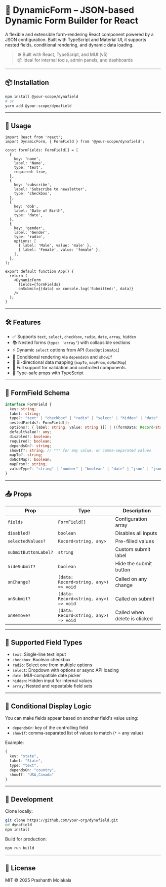 # 🧩 DynamicForm – JSON-based Dynamic Form Builder for React

A flexible and extensible form-rendering React component powered by a JSON configuration. Built with TypeScript and Material UI, it supports nested fields, conditional rendering, and dynamic data loading.

> ⚙️ Built with React, TypeScript, and MUI (v5)  
> 📦 Ideal for internal tools, admin panels, and dashboards

---

## 📦 Installation

```bash
npm install @your-scope/dynafield
# or
yarn add @your-scope/dynafield
```

---

## 🚀 Usage

```tsx
import React from 'react';
import DynamicForm, { FormField } from '@your-scope/dynafield';

const formFields: FormField[] = [
  {
    key: 'name',
    label: 'Name',
    type: 'text',
    required: true,
  },
  {
    key: 'subscribe',
    label: 'Subscribe to newsletter',
    type: 'checkbox',
  },
  {
    key: 'dob',
    label: 'Date of Birth',
    type: 'date',
  },
  {
    key: 'gender',
    label: 'Gender',
    type: 'radio',
    options: [
      { label: 'Male', value: 'male' },
      { label: 'Female', value: 'female' },
    ],
  },
];

export default function App() {
  return (
    <DynamicForm
      fields={formFields}
      onSubmit={(data) => console.log('Submitted:', data)}
    />
  );
}
```

---

## 🛠 Features

- ✅ Supports `text`, `select`, `checkbox`, `radio`, `date`, `array`, `hidden`
- 📚 Nested forms (`type: 'array'`) with collapsible sections
- ⚡ Dynamic `select` options from API (`loadOptionsApi`)
- 🎯 Conditional rendering via `dependsOn` and `showIf`
- 🔄 Bi-directional data mapping (`mapTo`, `mapFrom`, `doNotMap`)
- 🔐 Full support for validation and controlled components
- 🧪 Type-safe props with TypeScript

---

## 📘 FormField Schema

```ts
interface FormField {
  key: string;
  label: string;
  type?: "text" | "checkbox" | "radio" | "select" | "hidden" | "date" | "array";
  nestedFields?: FormField[];
  options?: { label: string; value: string }[] | ((formData: Record<string, any>) => { label: string; value: string }[]);
  defaultValue?: any;
  disabled?: boolean;
  required?: boolean;
  dependsOn?: string;
  showIf?: string; // "*" for any value, or comma-separated values
  mapTo?: string;
  doNotMap?: boolean;
  mapFrom?: string;
  valueType?: "string" | "number" | "boolean" | "date" | "json" | "jsonString" | "array";
}
```

---

## 📤 Props

| Prop                | Type                                       | Description                            |
|---------------------|--------------------------------------------|----------------------------------------|
| `fields`            | `FormField[]`                              | Configuration array                    |
| `disabled?`         | `boolean`                                  | Disables all inputs                    |
| `selectedValues?`   | `Record<string, any>`                      | Pre-filled values                      |
| `submitButtonLabel?`| `string`                                   | Custom submit label                    |
| `hideSubmit?`       | `boolean`                                  | Hide the submit button                 |
| `onChange?`         | `(data: Record<string, any>) => void`     | Called on any change                   |
| `onSubmit?`         | `(data: Record<string, any>) => void`     | Called on submit                       |
| `onRemove?`         | `(data: Record<string, any>) => void`     | Called when delete is clicked         |

---

## 🧩 Supported Field Types

- `text`: Single-line text input
- `checkbox`: Boolean checkbox
- `radio`: Select one from multiple options
- `select`: Dropdown with options or async API loading
- `date`: MUI-compatible date picker
- `hidden`: Hidden input for internal values
- `array`: Nested and repeatable field sets

---

## 🔁 Conditional Display Logic

You can make fields appear based on another field's value using:

- `dependsOn`: key of the controlling field
- `showIf`: comma-separated list of values to match (`*` = any value)

Example:

```ts
{
  key: "state",
  label: "State",
  type: "text",
  dependsOn: "country",
  showIf: "USA,Canada"
}
```

---

## 🧪 Development

Clone locally:

```bash
git clone https://github.com/your-org/dynafield.git
cd dynafield
npm install
```

Build for production:

```bash
npm run build
```

---

## 📜 License

MIT © 2025 Prashanth Molakala
